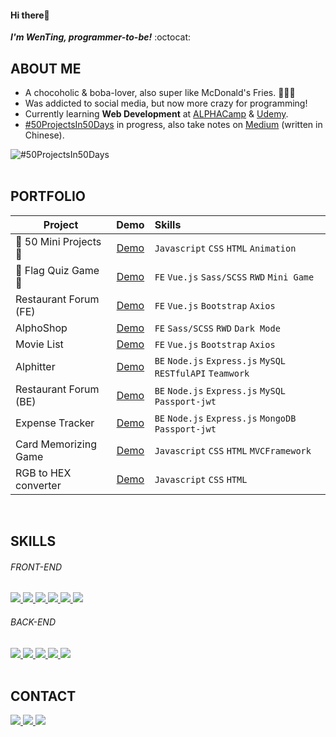 <!--
### Hi there 👋

**wentingliuu/wentingliuu** is a ✨ _special_ ✨ repository because its `README.md` (this file) appears on your GitHub profile.

Here are some ideas to get you started:

- 🔭 I’m currently working on ...
- 🌱 I’m currently learning ...
- 👯 I’m looking to collaborate on ...
- 🤔 I’m looking for help with ...
- 💬 Ask me about ...
- 📫 How to reach me: ...
- 😄 Pronouns: ...
- ⚡ Fun fact: ...
-->

#### Hi there👋 
***I'm WenTing, programmer-to-be!*** :octocat:
<br>

## ABOUT ME
- A chocoholic & boba-lover, also super like McDonald's Fries. 🍫🧋🍟
- Was addicted to social media, but now more crazy for programming!
- Currently learning **Web Development** at [ALPHACamp](https://tw.alphacamp.co/) & [Udemy](https://www.udemy.com/).
- [#50ProjectsIn50Days](https://github.com/wentingliuu/50projects50days) in progress, also take notes on [Medium](https://wentingliuu.medium.com/50projects50days-%E5%AD%B8%E7%BF%92%E7%AD%86%E8%A8%98-46a81a2cede) (written in Chinese).

![#50ProjectsIn50Days](https://github.com/wentingliuu/wentingliuu/blob/main/main-page-hover.gif)
<br>
<br>

## PORTFOLIO 
| **Project**           | **Demo**    | **Skills**                                          |
| --------------------- |:-----------:| :-------------------------------------------------- |
| 🌟 50 Mini Projects 🌟  |[Demo](https://wentingliuu.github.io/50projects50days/) | `Javascript` `CSS` `HTML` `Animation`                      |
| 🌟 Flag Quiz Game 🌟  |[Demo](https://wentingliuu.github.io/flag-quiz-game)    | `FE` `Vue.js` `Sass/SCSS` `RWD` `Mini Game`                |
| Restaurant Forum (FE) |[Demo](https://wentingliuu.github.io/restaurant-forum)  | `FE` `Vue.js` `Bootstrap` `Axios`                          |
| AlphoShop             |[Demo](https://wentingliuu.github.io/alpha-shop)        | `FE` `Sass/SCSS` `RWD` `Dark Mode`                         |
| Movie List            |[Demo](https://codepen.io/wentingliuu/pen/NWwggGo)      | `FE` `Vue.js` `Bootstrap` `Axios`                          |
| Alphitter             |[Demo](https://sh330035.github.io/twitter-frontend)     | `BE` `Node.js` `Express.js` `MySQL` `RESTfulAPI` `Teamwork`|
| Restaurant Forum (BE) |[Demo](https://floating-dusk-15723.herokuapp.com)       | `BE` `Node.js` `Express.js` `MySQL` `Passport-jwt`         |
| Expense Tracker       |[Demo](https://morning-wave-00395.herokuapp.com/)       | `BE` `Node.js` `Express.js` `MongoDB` `Passport-jwt`       |
| Card Memorizing Game  |[Demo](https://codepen.io/wentingliuu/full/ExXaKpK)     | `Javascript` `CSS` `HTML` `MVCFramework`                   |
| RGB to HEX converter  |[Demo](https://codepen.io/wentingliuu/full/KKmvjyq)     | `Javascript` `CSS` `HTML`                                  |

<br>

## SKILLS
###### FRONT-END
<a href="https://www.javascript.com/">
  <img src="https://img.shields.io/badge/JavaScript-323330?style=for-the-badge&logo=javascript&logoColor=F7DF1E">
</a>
<a href="https://html.com/">
  <img src="https://img.shields.io/badge/HTML-E34F26?style=for-the-badge&logo=HTML5&logoColor=white">
</a>
<a href="https://www.w3schools.com/css/">
  <img src="https://img.shields.io/badge/CSS-1572B6?style=for-the-badge&logo=CSS3&logoColor=white">
</a>
<a href="https://vuejs.org/">
  <img src="https://img.shields.io/badge/Vue.js-4FC08D?style=for-the-badge&logo=Vue.js&logoColor=white">
</a>
<a href="https://sass-lang.com/">
  <img src="https://img.shields.io/badge/Sass-CC6699?style=for-the-badge&logo=Sass&logoColor=white">
</a>
<a href="https://getbootstrap.com/">
  <img src="https://img.shields.io/badge/Bootstrap-7952B3?style=for-the-badge&logo=Bootstrap&logoColor=white">
</a>
<br>

###### BACK-END
<a href="https://nodejs.org/en/">
  <img src="https://img.shields.io/badge/NODE.JS-339933?style=for-the-badge&logo=Node.js&logoColor=white">
</a>
<a href="https://expressjs.com/">
  <img src="https://img.shields.io/badge/Express.js-339933?style=for-the-badge&logo=Node.js&logoColor=white">
</a>
<a href="https://www.mongodb.com/">
  <img src="https://img.shields.io/badge/MongoDB-4EA94B?style=for-the-badge&logo=mongodb&logoColor=white">
</a>
<a href="https://www.mysql.com/">
  <img src="https://img.shields.io/badge/MySQL-00000F?style=for-the-badge&logo=mysql&logoColor=white">
</a>
<a href="https://www.heroku.com/">
  <img src="https://img.shields.io/badge/Heroku-430098?style=for-the-badge&logo=heroku&logoColor=white">
</a>
<br>
<br>

## CONTACT
<p align="left">
<a href="https://www.linkedin.com/in/wenting-liu/">
  <img src="https://img.shields.io/badge/LinkedIn-0A66C2?style=for-the-badge&logo=LinkedIn&logoColor=white">
</a>
<a href="mailto:wentingliuu@gmail.com">
  <img src="https://img.shields.io/badge/wentingliuu@gmail.com-fafafa?style=for-the-badge&logo=Gmail&logoColor=#EA4335">
</a>
<a href="https://wentingliuu.medium.com/">
  <img src="https://img.shields.io/badge/Medium-12100E?style=for-the-badge&logo=medium&logoColor=white">
</a>
